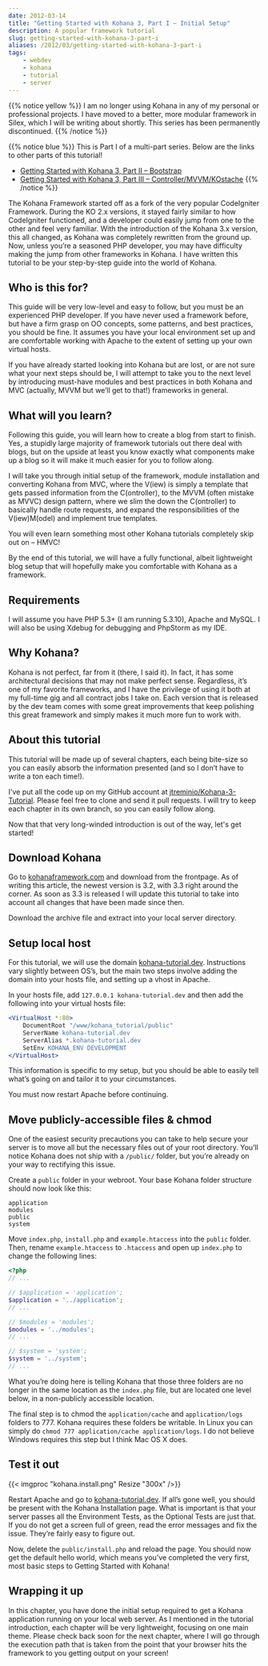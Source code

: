 ```yaml
---
date: 2012-03-14
title: "Getting Started with Kohana 3, Part I – Initial Setup"
description: A popular framework tutorial
slug: getting-started-with-kohana-3-part-i
aliases: /2012/03/getting-started-with-kohana-3-part-i
tags:
    - webdev
    - kohana
    - tutorial
    - server
---
```


{{% notice yellow %}}
I am no longer using Kohana in any of my personal or professional
projects. I have moved to a better, more modular framework in Silex, which I will
be writing about shortly. This series has been permanently discontinued.
{{% /notice %}}

{{% notice blue %}}
This is Part I of a multi-part series. Below are the links to other parts of this tutorial!

* [Getting Started with Kohana 3, Part II – Bootstrap](/blog/getting-started-with-kohana-3-part-ii-bootstrap)
* [Getting Started with Kohana 3, Part III – Controller/MVVM/KOstache](/blog/getting-started-with-kohana-3-part-iii-controller-mvvm-kostache)
{{% /notice %}}

The Kohana Framework started off as a fork of the very popular CodeIgniter Framework.
During the KO 2.x versions, it stayed fairly similar to how CodeIgniter functioned, and
a developer could easily jump from one to the other and feel very familiar. With the
introduction of the Kohana 3.x version, this all changed, as Kohana was completely
rewritten from the ground up. Now, unless you’re a seasoned PHP developer, you may
have difficulty making the jump from other frameworks in Kohana. I have written this
tutorial to be your step-by-step guide into the world of Kohana.

## Who is this for?

This guide will be very low-level and easy to follow, but you must be an experienced
PHP developer. If you have never used a framework before, but have a firm grasp on OO
concepts, some patterns, and best practices, you should be fine. It assumes you have
your local environment set up and are comfortable working with Apache to the extent
of setting up your own virtual hosts.

If you have already started looking into Kohana but are lost, or are not sure what
your next steps should be, I will attempt to take you to the next level by introducing
must-have modules and best practices in both Kohana and MVC (actually, MVVM but we’ll
get to that!) frameworks in general.

## What will you learn?

Following this guide, you will learn how to create a blog from start to finish. Yes,
a stupidly large majority of framework tutorials out there deal with blogs, but on
the upside at least you know exactly what components make up a blog so it will make
it much easier for you to follow along.

I will take you through initial setup of the framework, module installation and
converting Kohana from MVC, where the V(iew) is simply a template that gets passed
information from the C(ontroller), to the MVVM (often mistake as MVVC) design
pattern, where we slim the down the C(ontroller) to basically handle route
requests, and expand the responsibilities of the V(iew)M(odel) and implement
true templates.

You will even learn something most other Kohana tutorials completely skip out on –
HMVC!

By the end of this tutorial, we will have a fully functional, albeit lightweight
blog setup that will hopefully make you comfortable with Kohana as a framework.

## Requirements

I will assume you have PHP 5.3+ (I am running 5.3.10), Apache and MySQL. I will
also be using Xdebug for debugging and PhpStorm as my IDE.

## Why Kohana?

Kohana is not perfect, far from it (there, I said it). In fact, it has some
architectural decisions that may not make perfect sense. Regardless, it’s one of
my favorite frameworks, and I have the privilege of using it both at my full-time
gig and all contract jobs I take on. Each version that is released by the dev team
comes with some great improvements that keep polishing this great framework and
simply makes it much more fun to work with.

## About this tutorial

This tutorial will be made up of several chapters, each being bite-size so you can
easily absorb the information presented (and so I don’t have to write a ton each
time!).

I've put all the code up on my GitHub account at
[jtreminio/Kohana-3-Tutorial](https://github.com/jtreminio/Kohana-3-Tutorial).
Please feel free to clone and send it pull requests. I will try to keep each chapter
in its own branch, so you can easily follow along.

Now that that very long-winded introduction is out of the way, let's get started!

## Download Kohana

Go to [kohanaframework.com](http://www.kohanaframework.com) and download from the
frontpage. As of writing this article, the newest version is 3.2, with 3.3 right
around the corner. As soon as 3.3 is released I will update this tutorial to take
into account all changes that have been made since then.

Download the archive file and extract into your local server directory.

## Setup local host

For this tutorial, we will use the domain
[kohana-tutorial.dev](http://kohana-tutorial.dev). Instructions vary slightly
between OS’s, but the main two steps involve adding the domain into your hosts
file, and setting up a vhost in Apache.

In your hosts file, add `127.0.0.1 kohana-tutorial.dev` and then add the following
into your virtual hosts file:

```apache
<VirtualHost *:80>
    DocumentRoot "/www/kohana_tutorial/public"
    ServerName kohana-tutorial.dev
    ServerAlias *.kohana-tutorial.dev
    SetEnv KOHANA_ENV DEVELOPMENT
</VirtualHost>
```

This information is specific to my setup, but you should be able to easily tell
what’s going on and tailor it to your circumstances.

You must now restart Apache before continuing.

## Move publicly-accessible files &amp; chmod

One of the easiest security precautions you can take to help secure your server is
to move all but the necessary files out of your root directory. You’ll notice
Kohana does not ship with a `/public/` folder, but you’re already on your way to
rectifying this issue.

Create a `public` folder in your webroot. Your base Kohana folder structure should
now look like this:

    application
    modules
    public
    system

Move `index.php`, `install.php` and `example.htaccess` into the `public` folder.
Then, rename `example.htaccess` to `.htaccess` and open up `index.php` to change
the following lines:

```php
<?php
// ...

// $application = 'application';
$application = '../application';
// ...

// $modules = 'modules';
$modules = '../modules';
// ...

// $system = 'system';
$system = '../system';
// ...
```

What you’re doing here is telling Kohana that those three folders are no longer
in the same location as the `index.php` file, but are located one level below,
in a non-publicly accessible location.

The final step is to chmod the `application/cache` and `application/logs` folders
to 777. Kohana requires these folders be writable. In Linux you can simply do
`chmod 777 application/cache application/logs`. I do not believe Windows requires this
step but I think Mac OS X does.

## Test it out

{{< imgproc "kohana.install.png" Resize "300x" />}}

Restart Apache and go to [kohana-tutorial.dev](http://kohana-tutorial.dev). If
all’s gone well, you should be present with the Kohana Installation page. What is
important is that your server passes all the Environment Tests, as the Optional
Tests are just that. If you do not get a screen full of green, read the error
messages and fix the issue. They’re fairly easy to figure out.

Now, delete the `public/install.php` and reload the page. You should now get the
default hello world, which means you’ve completed the very first, most basic steps
to Getting Started with Kohana!

## Wrapping it up

In this chapter, you have done the initial setup required to get a Kohana
application running on your local web server. As I mentioned in the tutorial
introduction, each chapter will be very lightweight, focusing on one main theme.
Please check back soon for the next chapter, where I will go through the execution
path that is taken from the point that your browser hits the framework to you
getting output on your screen!
